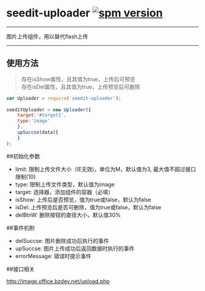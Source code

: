 # seedit-uploader [![spm version](http://spmjs.io/badge/seedit-uploader)](http://spmjs.io/package/seedit-uploader)

---

图片上传组件，用以替代flash上传

---

## 使用方法
>存在isShow属性，且其值为true，上传后可预览  
>存在isDel属性，且其值为true，上传预览后可删除

```javascript
var Uploader = require('seedit-uploader');
	
seeditUploader = new Uploader({
	target:'#target1',
	type:'image'
	},
	upSuccse(data){
	}
);
```

##初始化参数

+ limit:   限制上传文件大小（IE无效)，单位为M，默认值为3, 最大值不超过接口限制(10)
+ type:    限制上传文件类型，默认值为image
+ target:  选择器，添加组件的容器（必填）
+ isShow:  上传后是否预览，值为true或false，默认为false
+ isDel:   上传预览后是否可删除，值为true或false，默认为false
+ delBtnW: 删除按钮的直径大小，默认值30%

##事件机制

+ delSuccse: 图片删除成功后执行的事件
+ upSuccse: 图片上传成功后返回数据时执行的事件
+ errorMessage: 错误时提示事件

##接口相关

http://image.office.bzdev.net/upload.php